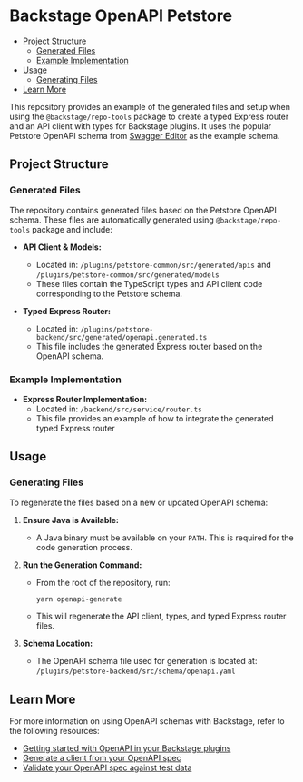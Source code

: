 # Backstage OpenAPI Petstore

<!--toc:start-->

- [Project Structure](#project-structure)
  - [Generated Files](#generated-files)
  - [Example Implementation](#example-implementation)
- [Usage](#usage)
  - [Generating Files](#generating-files)
- [Learn More](#learn-more)
<!--toc:end-->

This repository provides an example of the generated files and setup when using the `@backstage/repo-tools` package to create a typed Express router and an API client with types for Backstage plugins. It uses the popular Petstore OpenAPI schema from [Swagger Editor](https://editor.swagger.io/) as the example schema.

## Project Structure

### Generated Files

The repository contains generated files based on the Petstore OpenAPI schema. These files are automatically generated using `@backstage/repo-tools` package and include:

- **API Client & Models:**

  - Located in: `/plugins/petstore-common/src/generated/apis` and `/plugins/petstore-common/src/generated/models`
  - These files contain the TypeScript types and API client code corresponding to the Petstore schema.

- **Typed Express Router:**
  - Located in: `/plugins/petstore-backend/src/generated/openapi.generated.ts`
  - This file includes the generated Express router based on the OpenAPI schema.

### Example Implementation

- **Express Router Implementation:**
  - Located in: `/backend/src/service/router.ts`
  - This file provides an example of how to integrate the generated typed Express router

## Usage

### Generating Files

To regenerate the files based on a new or updated OpenAPI schema:

1. **Ensure Java is Available:**

   - A Java binary must be available on your `PATH`. This is required for the code generation process.

2. **Run the Generation Command:**

   - From the root of the repository, run:
     ```bash
     yarn openapi-generate
     ```
   - This will regenerate the API client, types, and typed Express router files.

3. **Schema Location:**
   - The OpenAPI schema file used for generation is located at:
     `/plugins/petstore-backend/src/schema/openapi.yaml`

## Learn More

For more information on using OpenAPI schemas with Backstage, refer to the following resources:

- [Getting started with OpenAPI in your Backstage plugins](https://backstage.io/docs/openapi/01-getting-started)
- [Generate a client from your OpenAPI spec](https://backstage.io/docs/openapi/generate-client)
- [Validate your OpenAPI spec against test data](https://backstage.io/docs/openapi/test-case-validation)
